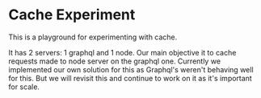 # Cache Experiment

This is a playground for experimenting with cache.

It has 2 servers: 1 graphql and  1 node.
Our main objective it to cache requests made to node server on the graphql one.
Currently we implemented our own solution for this as Graphql's weren't behaving well for this.
But we will revisit this and continue to work on it as it's important for scale.